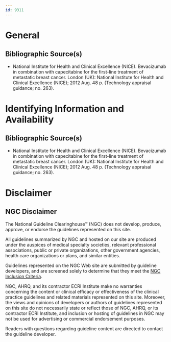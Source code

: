 ```yaml
---
id: 9311
---
```


# General

## Bibliographic Source(s)

- National Institute for Health and Clinical Excellence (NICE). Bevacizumab in combination with capecitabine for the first-line treatment of metastatic breast cancer. London (UK): National Institute for Health and Clinical Excellence (NICE); 2012 Aug. 48 p. (Technology appraisal guidance; no. 263).

# Identifying Information and Availability

## Bibliographic Source(s)

- National Institute for Health and Clinical Excellence (NICE). Bevacizumab in combination with capecitabine for the first-line treatment of metastatic breast cancer. London (UK): National Institute for Health and Clinical Excellence (NICE); 2012 Aug. 48 p. (Technology appraisal guidance; no. 263).

# Disclaimer

## NGC Disclaimer

The National Guideline Clearinghouse™ (NGC) does not develop, produce, approve, or endorse the guidelines represented on this site.

All guidelines summarized by NGC and hosted on our site are produced under the auspices of medical specialty societies, relevant professional associations, public or private organizations, other government agencies, health care organizations or plans, and similar entities.

Guidelines represented on the NGC Web site are submitted by guideline developers, and are screened solely to determine that they meet the [NGC Inclusion Criteria](/help-and-about/summaries/inclusion-criteria).

NGC, AHRQ, and its contractor ECRI Institute make no warranties concerning the content or clinical efficacy or effectiveness of the clinical practice guidelines and related materials represented on this site. Moreover, the views and opinions of developers or authors of guidelines represented on this site do not necessarily state or reflect those of NGC, AHRQ, or its contractor ECRI Institute, and inclusion or hosting of guidelines in NGC may not be used for advertising or commercial endorsement purposes.

Readers with questions regarding guideline content are directed to contact the guideline developer.

